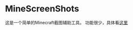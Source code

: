 # MineScreenShots
这是一个简单的Minecraft截图辅助工具。
功能很少，具体看[这里](https://fangluo.top/2022/02/01/MineScreenShots/)
